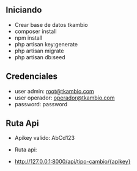 ## Iniciando
- Crear base de datos tkambio
- composer install
- npm install
- php artisan key:generate
- php artisan migrate
- php artisan db:seed

## Credenciales
- user admin: root@tkambio.com
- user operador: operador@tkambio.com
- password: password

## Ruta Api

- Apikey valido: AbCd123

- Ruta api:

- http://127.0.0.1:8000/api/tipo-cambio/{apikey}
